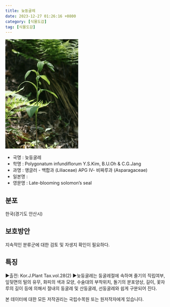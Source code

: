 ```yaml
---
title: 늦둥굴레
date: 2023-12-27 01:26:16 +0800
category: [식물도감]
tag: [식물도감]
---
```




![늦둥굴레](/assets/img/fileUpload/plants/basic/Liliaceae/Polygonatum/8779/1_th2.jpg)
- 국명 : 늦둥굴레
- 학명 : Polygonatum infundiflorum Y.S.Kim, B.U.Oh & C.G.Jang
- 과명 : 앵글러 - 백합과 (Liliaceae) APG Ⅳ- 비짜루과 (Asparagaceae)
- 일본명 : 
- 영문명 : Late-blooming solomon’s seal


## 분포
한국(경기도 안산시) 
## 보호방안
지속적인 분류군에 대한 검토 및 자생지 확인이 필요하다.
## 특징
▶출전: Kor.J.Plant Tax.vol.28(2)
▶늦둥굴레는 둥굴레절에 속하며 줄기의 직립여부, 잎뒷면의 털의 유무, 화피의 색과 모양, 수술대의 부착위치, 돌기의 분포양상, 길이, 꽃자루의 길이 등에 의해서 절내의 둥굴레 및 산둥굴레, 선둥굴레와 쉽게 구분되어 진다.






본 데이터에 대한 모든 저작권리는 국립수목원 또는 원저작자에게 있습니다.
